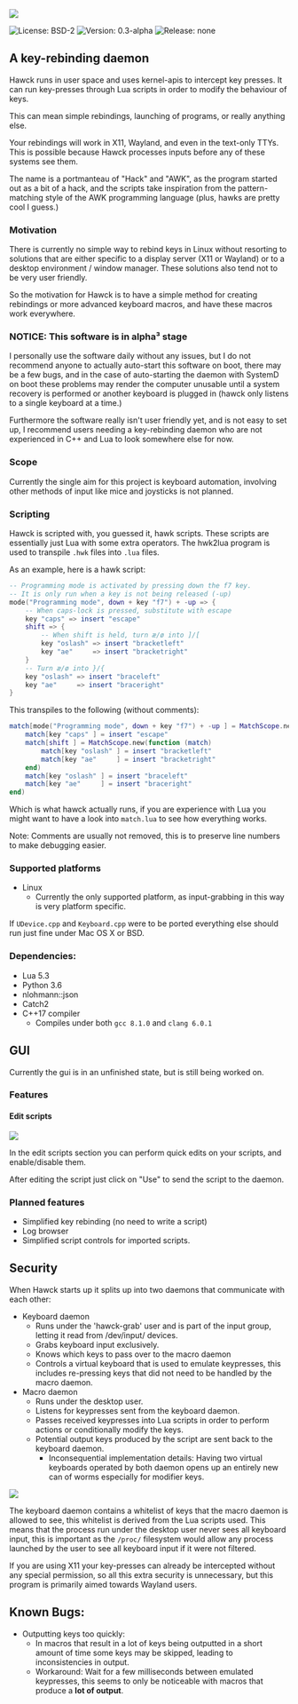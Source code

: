 <img src="./icons/alt_hawck_logo_v2_red_with_text.png"/>

![License: BSD-2](https://img.shields.io/badge/license-BSD--2-brightgreen.svg)
![Version: 0.3-alpha](https://img.shields.io/badge/version-0.3--alpha-red.svg)
![Release: none](https://img.shields.io/badge/release-none-red.svg)

## A key-rebinding daemon

Hawck runs in user space and uses kernel-apis to intercept key presses. It can
run key-presses through Lua scripts in order to modify the behaviour of keys.

This can mean simple rebindings, launching of programs, or really anything else.

Your rebindings will work in X11, Wayland, and even in the text-only TTYs.
This is possible because Hawck processes inputs before any of these systems
see them.

The name is a portmanteau of "Hack" and "AWK", as the program started out as a
bit of a hack, and the scripts take inspiration from the pattern-matching style
of the AWK programming language (plus, hawks are pretty cool I guess.)

### Motivation

There is currently no simple way to rebind keys in Linux without resorting
to solutions that are either specific to a display server (X11 or Wayland)
or to a desktop environment / window manager. These solutions also tend
not to be very user friendly.

So the motivation for Hawck is to have a simple method for creating
rebindings or more advanced keyboard macros, and have these macros work
everywhere.

### NOTICE: This software is in alpha³ stage

I personally use the software daily without any issues, but I do not recommend
anyone to actually auto-start this software on boot, there may be a few bugs,
and in the case of auto-starting the daemon with SystemD on boot these problems
may render the computer unusable until a system recovery is performed or another
keyboard is plugged in (hawck only listens to a single keyboard at a time.)

Furthermore the software really isn't user friendly yet, and is not easy to set
up, I recommend users needing a key-rebinding daemon who are not experienced in
C++ and Lua to look somewhere else for now.

### Scope

Currently the single aim for this project is keyboard automation, involving
other methods of input like mice and joysticks is not planned.

### Scripting

Hawck is scripted with, you guessed it, hawk scripts. These scripts are
essentially just Lua with some extra operators. The hwk2lua program is
used to transpile `.hwk` files into `.lua` files.

As an example, here is a hawk script:

```lua
-- Programming mode is activated by pressing down the f7 key.
-- It is only run when a key is not being released (-up)
mode("Programming mode", down + key "f7") + -up => {
    -- When caps-lock is pressed, substitute with escape
    key "caps" => insert "escape"
    shift => {
        -- When shift is held, turn æ/ø into ]/[
        key "oslash" => insert "bracketleft"
        key "ae"     => insert "bracketright"
    }
    -- Turn æ/ø into }/{
    key "oslash" => insert "braceleft"
    key "ae"     => insert "braceright"
}
```

This transpiles to the following (without comments):

```lua
match[mode("Programming mode", down + key "f7") + -up ] = MatchScope.new(function (match)
    match[key "caps" ] = insert "escape"
    match[shift ] = MatchScope.new(function (match)
        match[key "oslash" ] = insert "bracketleft"
        match[key "ae"     ] = insert "bracketright"
    end)
    match[key "oslash" ] = insert "braceleft"
    match[key "ae"     ] = insert "braceright"
end)
```

Which is what hawck actually runs, if you are experience with Lua
you might want to have a look into `match.lua` to see how
everything works.

Note: Comments are usually not removed, this is to preserve
line numbers to make debugging easier.


### Supported platforms

- Linux
  - Currently the only supported platform, as input-grabbing in this
    way is very platform specific.
    
If `UDevice.cpp` and `Keyboard.cpp` were to be ported everything
else should run just fine under Mac OS X or BSD.

### Dependencies:

- Lua 5.3
- Python 3.6
- nlohmann::json
- Catch2
- C++17 compiler
  - Compiles under both `gcc 8.1.0` and `clang 6.0.1`

## GUI

Currently the gui is in an unfinished state, but is still
being worked on.

### Features

#### Edit scripts

<img src="./images/hawck_ui_screenshot_edit_scripts.png"/>

In the edit scripts section you can perform quick edits
on your scripts, and enable/disable them.

After editing the script just click on "Use" to send
the script to the daemon.

### Planned features
- Simplified key rebinding (no need to write a script)
- Log browser
- Simplified script controls for imported scripts.

## Security

When Hawck starts up it splits up into two daemons that communicate with
each other:

- Keyboard daemon
  - Runs under the 'hawck-grab' user and is part of the input group,
    letting it read from /dev/input/ devices.
  - Grabs keyboard input exclusively.
  - Knows which keys to pass over to the macro daemon
  - Controls a virtual keyboard that is used to emulate
    keypresses, this includes re-pressing keys that did
    not need to be handled by the macro daemon.
- Macro daemon
  - Runs under the desktop user.
  - Listens for keypresses sent from the keyboard daemon.
  - Passes received keypresses into Lua scripts in order to
    perform actions or conditionally modify the keys.
  - Potential output keys produced by the script are sent
    back to the keyboard daemon.
    - Inconsequential implementation details: Having two virtual
      keyboards operated by both daemon opens up an entirely new
      can of worms especially for modifier keys.
      
<img src="./images/arch.svg"/>
  
The keyboard daemon contains a whitelist of keys that the macro daemon
is allowed to see, this whitelist is derived from the Lua scripts used.
This means that the process run under the desktop user never sees all
keyboard input, this is important as the `/proc/` filesystem would
allow any process launched by the user to see all keyboard input if
it were not filtered.

If you are using X11 your key-presses can already be intercepted without any
special permission, so all this extra security is unnecessary, but this program
is primarily aimed towards Wayland users.

## Known Bugs:

- Outputting keys too quickly:
  - In macros that result in a lot of keys being outputted in
    a short amount of time some keys may be skipped, leading
    to inconsistencies in output.
  - Workaround: Wait for a few milliseconds between emulated keypresses,
    this seems to only be noticeable with macros that produce
    a **lot of output**.

